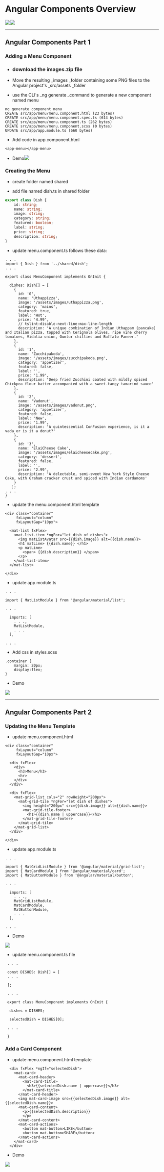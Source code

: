 # Angular Components Overview

![](/assets/L2W1_2Component.png)![](/assets/L2W1_2ComponentHierarchy.png)

---

## Angular Components Part 1

### Adding a Menu Component

* ### download the images.zip file
* Move the resulting \_images \_folder containing some PNG files to the Angular project's \_src/assets \_folder

* use the CLI's \_ng generate \_command to generate a new component named menu

```
ng generate component menu
CREATE src/app/menu/menu.component.html (23 bytes)
CREATE src/app/menu/menu.component.spec.ts (614 bytes)
CREATE src/app/menu/menu.component.ts (262 bytes)
CREATE src/app/menu/menu.component.scss (0 bytes)
UPDATE src/app/app.module.ts (660 bytes)
```

* Add code in app.component.html

```
<app-menu></app-menu>
```

* Demo![](/assets/L2W1_2ACDemo1.png)

### Creating the Menu

* create folder named shared

* add file named dish.ts in shared folder

```ts
export class Dish {
    id: string;
    name: string;
    image: string;
    category: string;
    featured: boolean;
    label: string;
    price: string;
    description: string;
}
```

* update menu.component.ts follows these data:

```
. . .
import { Dish } from '../shared/dish';
. . .

export class MenuComponent implements OnInit {

  dishes: Dish[] = [
    {
      id: '0',
      name: 'Uthappizza',
      image: '/assets/images/uthappizza.png',
      category: 'mains',
      featured: true,
      label: 'Hot',
      price: '4.99',
      // tslint:disable-next-line:max-line-length
      description: 'A unique combination of Indian Uthappam (pancake) and Italian pizza, topped with Cerignola olives, ripe vine cherry tomatoes, Vidalia onion, Guntur chillies and Buffalo Paneer.'
    },
    {
      id: '1',
      name: 'Zucchipakoda',
      image: '/assets/images/zucchipakoda.png',
      category: 'appetizer',
      featured: false,
      label: '',
      price: '1.99',
      description: 'Deep fried Zucchini coated with mildly spiced Chickpea flour batter accompanied with a sweet-tangy tamarind sauce'
    },
    {
      id: '2',
      name: 'Vadonut',
      image: '/assets/images/vadonut.png',
      category: 'appetizer',
      featured: false,
      label: 'New',
      price: '1.99',
      description: 'A quintessential ConFusion experience, is it a vada or is it a donut?'
    },
    {
      id: '3',
      name: 'ElaiCheese Cake',
      image: '/assets/images/elaicheesecake.png',
      category: 'dessert',
      featured: false,
      label: '',
      price: '2.99',
      description: 'A delectable, semi-sweet New York Style Cheese Cake, with Graham cracker crust and spiced with Indian cardamoms'
    }
   ];
. . .
}
```

* update the menu.component.html template

```
<div class="container"
     fxLayout="column"
     fxLayoutGap="10px">

  <mat-list fxFlex>
    <mat-list-item *ngFor="let dish of dishes">
      <img matListAvatar src={{dish.image}} alt={{dish.name}}>
      <h1 matLine> {{dish.name}} </h1>
      <p matLine>
        <span> {{dish.description}} </span>
      </p>
    </mat-list-item>
  </mat-list>

</div>
```

* update app.module.ts

```
. . .

import { MatListModule } from '@angular/material/list';

. . .

  imports: [
    . . .,
    MatListModule,
    . . .
  ],

. . .
```

* Add css in styles.scss

```
.container {
    margin: 20px;
    display:flex;
}
```

* Demo

![](/assets/L2W1_2Demo2.png)

---

## 

## Angular Components Part 2

### Updating the Menu Template

* update menu.component.html

```
<div class="container"
     fxLayout="column"
     fxLayoutGap="10px">

  <div fxFlex>
    <div>
      <h3>Menu</h3>
      <hr>
    </div>
  </div>

  <div fxFlex>
    <mat-grid-list cols="2" rowHeight="200px">
      <mat-grid-tile *ngFor="let dish of dishes">
        <img height="200px" src={{dish.image}} alt={{dish.name}}>
        <mat-grid-tile-footer>
          <h1>{{dish.name | uppercase}}</h1>
        </mat-grid-tile-footer>
      </mat-grid-tile>
    </mat-grid-list>
  </div>

</div>
```

* update app.module.ts

```
. . .

import { MatGridListModule } from '@angular/material/grid-list';
import { MatCardModule } from '@angular/material/card';
import { MatButtonModule } from '@angular/material/button';

. . .

  imports: [
    . . .,
    MatGridListModule,
    MatCardModule,
    MatButtonModule,
    . . .
  ],

. . .
```

* Demo

![](/assets/L2W1_2MenuTemplateDemo3.png)

* update menu.component.ts file

```
 . . .
 
 const DISHES: Dish[] = [
 . . .
 
 ];
 
 . . .
 
 export class MenuComponent implements OnInit {

  dishes = DISHES;

  selectedDish = DISHES[0];

 . . .
 
 }
```

### Add a Card Component

* update menu.component.html template

```
  <div fxFlex *ngIf="selectedDish">
    <mat-card>
      <mat-card-header>
        <mat-card-title>
          <h3>{{selectedDish.name | uppercase}}</h3>
        </mat-card-title>
      </mat-card-header>
      <img mat-card-image src={{selectedDish.image}} alt={{selectedDish.name}}>
      <mat-card-content>
        <p>{{selectedDish.description}}
        </p>
      </mat-card-content>
      <mat-card-actions>
        <button mat-button>LIKE</button>
        <button mat-button>SHARE</button>
      </mat-card-actions>
    </mat-card>
  </div>
```

* Demo

![](/assets/L2W1_2finalDM.png)



